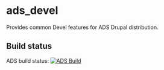 ads_devel
=========

Provides common Devel features for ADS Drupal distribution.

Build status
------------
ADS build status:
[![ADS Build](https://travis-ci.org/mycognitive/ads_devel.png "ADS Build")](https://travis-ci.org/mycognitive/ads_devel)
